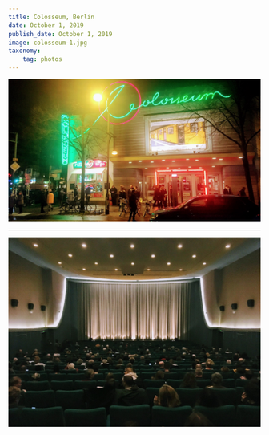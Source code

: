 ```yaml
---
title: Colosseum, Berlin
date: October 1, 2019
publish_date: October 1, 2019
image: colosseum-1.jpg
taxonomy:
    tag: photos
---
```


![image](/assets/images/colosseum-1.jpg)

---

![image](/assets/images/colosseum-2.jpg)
